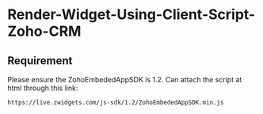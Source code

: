# Render-Widget-Using-Client-Script-Zoho-CRM

## Requirement
Please ensure the ZohoEmbededAppSDK is 1.2.
Can attach the script at html through this link:
```
https://live.zwidgets.com/js-sdk/1.2/ZohoEmbededAppSDK.min.js
```

